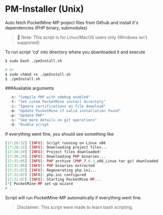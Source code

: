 # PM-Installer (Unix)
Auto fetch PocketMine-MP project files from Github and install it's dependencies (PHP binary, submodules)

>:round_pushpin: Note: 
>This script is for Linux/MacOS users only (Windows isn't supported)


To run script 'cd' into directory where you downloaded it and execute

```sh
$ sudo bash ./pmInstall.sh

# Or
$ sudo chmod +x ./pmInstall.sh
$ ./pmInstall.sh
```

###Avaliable arguments
```php
  -x: "Compile PHP with xdebug enabled"
  -t: "Set cutom PocketMine install directory"
  -i: "Ignore certifications on file download"
  -m: "Update PocketMine if valid installation found"
  -p: "Update PHP"
  -s: "See more details on git operations"
  -d: "Enable script 
```

If everything went fine, you should see something like
```php
[17:28:32] [INFO]: Script running on Linux x86
[17:28:32] [INFO]: Downloading project files...
[17:30:29] [INFO]: Project files downloaded!
[17:30:29] [INFO]: Downloading PHP binaries...
[17:31:05] [INFO]: PHP archive (PHP_7.0.3_x86_Linux.tar.gz) downloaded
[17:31:06] [INFO]: PHP binaries extracted
[17:31:07] [INFO]: Regenerating php.ini...
[17:31:07] [INFO]: php.ini configured
[17:31:07] [INFO]: Starting PocketMine-MP...
[*] PocketMine-MP set-up wizard
# ...
```
Script will run PocketMine-MP automatically if everything went fine.

>Disclaimer:
>This script were made to learn bash scripting.
